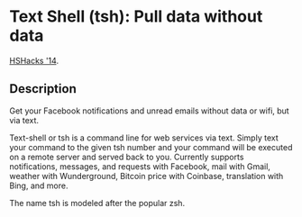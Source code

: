 # Text Shell (tsh): Pull data without data

[HSHacks '14](http://hshacks.challengepost.com/submissions/21521-textshell-tsh-pull-data-without-data).

## Description

Get your Facebook notifications and unread emails without data or wifi, but via text.

Text-shell or tsh is a command line for web services via text. Simply text your command to the given tsh number and your command will be executed on a remote server and served back to you. Currently supports notifications, messages, and requests with Facebook, mail with Gmail, weather with Wunderground, Bitcoin price with Coinbase, translation with Bing, and more.

The name tsh is modeled after the popular zsh.
